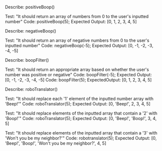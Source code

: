 Describe:  positiveBoop()

Test: "It should return an array of numbers from 0 to the user's inputted number"
Code: positiveBoop(5);
Expected Output: [0, 1, 2, 3, 4, 5]

Describe: negativeBoop()

Test: "It should return an array of negative numbers from 0 to the user's inputted number"
Code: negativeBoop(-5);
Expected Output: [0, -1, -2, -3, -4, -5]

Describe: boopFilter()

Test: "It should return an appropriate array based on whether the user's number was positive or negative"
Code: boopFilter(-5);
Expected Output: [0, -1, -2, -3, -4, -5]
Code: boopFilter(5);
ExpectedOutput: [0, 1, 2, 3, 4, 5]

Describe: roboTranslator()

Test: "It should replace each '1' element of the inputted number array with 'Beep!'"
Code: roboTranslator(5);
Expected Output: [0, 'Beep!', 2, 3, 4, 5]

Test: "It should replace elements of the inputted array that contain a '2' with 'Boop!'"
Code: roboTranslator(5);
Expected Output: [0, 'Beep!', 'Boop!', 3, 4, 5]

Test: "It should replace elements of the inputted array that contain a '3' with 'Won't you be my neighbor?'"
Code: robotranslator(5);
Expected Output: [0, 'Beep!', 'Boop!', 'Won't you be my neighbor?', 4, 5]